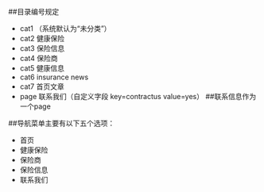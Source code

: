 ##目录编号规定
* cat1    （系统默认为“未分类”）
* cat2    健康保险
* cat3    保险信息
* cat4    保险商
* cat5    健康信息
* cat6    insurance news
* cat7    首页文章
* page	  联系我们（自定义字段 key=contractus value=yes）
##联系信息作为一个page

##导航菜单主要有以下五个选项：
* 首页
* 健康保险
* 保险商
* 保险信息
* 联系我们
